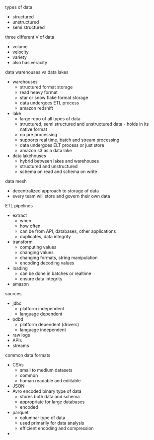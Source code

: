  types of data
-  structured
- unstructured
- semi structured

three different V of data
- volume
- velocity
- variety
- also has veracity

data warehouses vs data lakes
- warehouses
	- structured format storage
	- read heavy format
	- star or snow flake format storage
	- data undergoes ETL process
	- amazon redshift
- lake
	- large repo of all types of data
	- structured, semi structured and unstructured data - holds in its native format
	- no pre processing
	- supports real time, batch and stream processing
	- data undergoes ELT process or just store
	- amazon s3 as a data lake
- data lakehouses
	- hybrid between lakes and warehouses
	- structured and unstructured
	- schema on read and schema on write

data mesh
- decentralized approach to storage of data
- every team will store and govern their own data

ETL pipelines
- extract
	- when
	- how often
	- can be from API, databases, other applications
	- duplicates, data integrity
- transform
	- computing values
	- changing values
	- changing formats, string manipulation
	- encoding decoding values
- loading
	- can be done in batches or realtime
	- ensure data integrity
- amazon 

sources
- jdbc
	- platform independent
	- language dependent
- odbd
	- platform dependent (drivers)
	- language independent
- raw logs
- APIs
- streams

common data formats
- CSVs
	- small to medium datasets
	- common
	- human readable and ediitable
- JSON
- Avro
  encoded binary type of data
	- stores both data and schema
	- appropriate for large databases
	- encoded
- parquet
	- columnar type of data
	- used primarily for data analysis
	- efficient encoding and compression
- 
